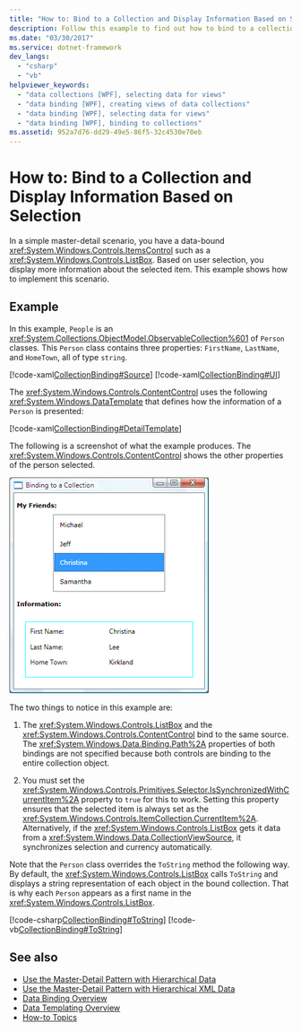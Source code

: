 ```yaml
---
title: "How to: Bind to a Collection and Display Information Based on Selection"
description: Follow this example to find out how to bind to a collection and display information based on selection in the Windows Presentation Foundation (WPF).
ms.date: "03/30/2017"
ms.service: dotnet-framework
dev_langs:
  - "csharp"
  - "vb"
helpviewer_keywords:
  - "data collections [WPF], selecting data for views"
  - "data binding [WPF], creating views of data collections"
  - "data binding [WPF], selecting data for views"
  - "data binding [WPF], binding to collections"
ms.assetid: 952a7d76-dd29-49e5-86f5-32c4530e70eb
---
```

# How to: Bind to a Collection and Display Information Based on Selection

In a simple master-detail scenario, you have a data-bound <xref:System.Windows.Controls.ItemsControl> such as a <xref:System.Windows.Controls.ListBox>. Based on user selection, you display more information about the selected item. This example shows how to implement this scenario.

## Example

In this example, `People` is an <xref:System.Collections.ObjectModel.ObservableCollection%601> of `Person` classes. This `Person` class contains three properties: `FirstName`, `LastName`, and `HomeTown`, all of type `string`.

[!code-xaml[CollectionBinding#Source](~/samples/snippets/csharp/VS_Snippets_Wpf/CollectionBinding/CSharp/Window1.xaml#source)]
[!code-xaml[CollectionBinding#UI](~/samples/snippets/csharp/VS_Snippets_Wpf/CollectionBinding/CSharp/Window1.xaml#ui)]

The <xref:System.Windows.Controls.ContentControl> uses the following <xref:System.Windows.DataTemplate> that defines how the information of a `Person` is presented:

[!code-xaml[CollectionBinding#DetailTemplate](~/samples/snippets/csharp/VS_Snippets_Wpf/CollectionBinding/CSharp/Window1.xaml#detailtemplate)]

The following is a screenshot of what the example produces. The <xref:System.Windows.Controls.ContentControl> shows the other properties of the person selected.

![Binding to a collection](./media/databinding-collectionbindingsample.png "DataBinding_CollectionBindingSample")

The two things to notice in this example are:

1. The <xref:System.Windows.Controls.ListBox> and the <xref:System.Windows.Controls.ContentControl> bind to the same source. The <xref:System.Windows.Data.Binding.Path%2A> properties of both bindings are not specified because both controls are binding to the entire collection object.

2. You must set the <xref:System.Windows.Controls.Primitives.Selector.IsSynchronizedWithCurrentItem%2A> property to `true` for this to work. Setting this property ensures that the selected item is always set as the <xref:System.Windows.Controls.ItemCollection.CurrentItem%2A>. Alternatively, if the <xref:System.Windows.Controls.ListBox> gets it data from a <xref:System.Windows.Data.CollectionViewSource>, it synchronizes selection and currency automatically.

Note that the `Person` class overrides the `ToString` method the following way. By default, the <xref:System.Windows.Controls.ListBox> calls `ToString` and displays a string representation of each object in the bound collection. That is why each `Person` appears as a first name in the <xref:System.Windows.Controls.ListBox>.

[!code-csharp[CollectionBinding#ToString](~/samples/snippets/csharp/VS_Snippets_Wpf/CollectionBinding/CSharp/Data.cs#tostring)]
[!code-vb[CollectionBinding#ToString](~/samples/snippets/visualbasic/VS_Snippets_Wpf/CollectionBinding/VisualBasic/Person.vb#tostring)]

## See also

- [Use the Master-Detail Pattern with Hierarchical Data](how-to-use-the-master-detail-pattern-with-hierarchical-data.md)
- [Use the Master-Detail Pattern with Hierarchical XML Data](how-to-use-the-master-detail-pattern-with-hierarchical-xml-data.md)
- [Data Binding Overview](index.md)
- [Data Templating Overview](data-templating-overview.md)
- [How-to Topics](data-binding-how-to-topics.md)

